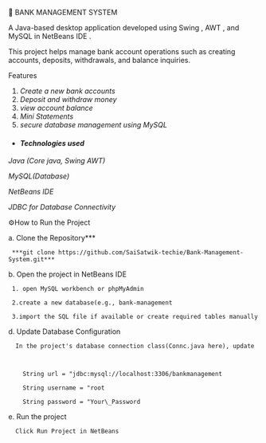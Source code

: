 🏦 BANK MANAGEMENT SYSTEM







A Java-based desktop application developed using Swing , AWT , and MySQL in NetBeans IDE .



This project helps manage bank account operations such as creating accounts, deposits, withdrawals, and balance inquiries.





Features



1. *Create a new bank accounts*
2. *Deposit and withdraw money*
3. *view account balance*
4. *Mini Statements*
5. *secure database management using MySQL*

#### 

* #### ***Technologies used***



*Java (Core java, Swing AWT)*

*MySQL(Database)*

*NetBeans IDE*

*JDBC for Database Connectivity*





⚙️How to Run the Project




a. Clone the Repository***



     ***git clone https://github.com/SaiSatwik-techie/Bank-Management-System.git***



 b. Open the project in NetBeans IDE	



     1. open MySQL workbench or phpMyAdmin

     2.create a new database(e.g., bank-management

     3.import the SQL file if available or create required tables manually



 d. Update Database Configuration



      In the project's database connection class(Connc.java here), update



        String url = "jdbc:mysql://localhost:3306/bankmanagement

        String username = "root

        String password = "Your\_Password 



e. Run the project



      Click Run Project in NetBeans

